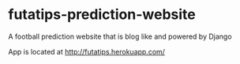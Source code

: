 # futatips-prediction-website
A football prediction website that is blog like and powered by Django


App is located at http://futatips.herokuapp.com/
